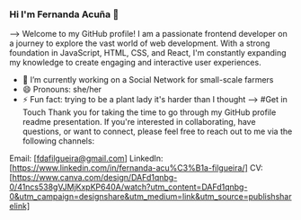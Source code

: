 ### Hi I'm Fernanda Acuña 👋
-->
Welcome to my GitHub profile! I am a passionate frontend developer on a journey to explore the vast world of web development. With a strong foundation in JavaScript, HTML, CSS, and React, I'm constantly expanding my knowledge to create engaging and interactive user experiences. 

- 🔭 I’m currently working on a Social Network for small-scale farmers
- 😄 Pronouns: she/her
- ⚡ Fun fact: trying to be a plant lady it's harder than I thought
-->
#Get in Touch
Thank you for taking the time to go through my GitHub profile readme presentation. If you're interested in collaborating, have questions, or want to connect, please feel free to reach out to me via the following channels:

Email: [fdafilgueira@gmail.com]
LinkedIn: [https://www.linkedin.com/in/fernanda-acu%C3%B1a-filgueira/]
CV: [https://www.canva.com/design/DAFd1qnbg-0/41ncs538gVJMjKxpKP640A/watch?utm_content=DAFd1qnbg-0&utm_campaign=designshare&utm_medium=link&utm_source=publishsharelink]
